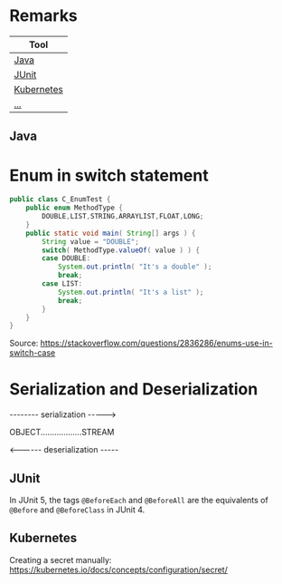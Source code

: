 

# Remarks

| Tool                          |
| ----------------------------- |
| [Java](#Java)                 |
| [JUnit](#junit)               |
| [Kubernetes](#Kubernetes)     |
| [...](#...)                   |


## Java
# Enum in switch statement

```java
public class C_EnumTest {
    public enum MethodType {
        DOUBLE,LIST,STRING,ARRAYLIST,FLOAT,LONG;
    }
    public static void main( String[] args ) {
        String value = "DOUBLE";
        switch( MethodType.valueOf( value ) ) {
        case DOUBLE:
            System.out.println( "It's a double" );
            break;
        case LIST:
            System.out.println( "It's a list" );
            break;
        }
    }
}
```
Source: https://stackoverflow.com/questions/2836286/enums-use-in-switch-case

# Serialization and Deserialization

-------- serialization ----->

OBJECT..................STREAM

<------ deserialization -----

    

## JUnit

In JUnit 5, the tags `@BeforeEach` and `@BeforeAll` are the equivalents of `@Before` and `@BeforeClass` in JUnit 4.


## Kubernetes

Creating a secret manually: https://kubernetes.io/docs/concepts/configuration/secret/
